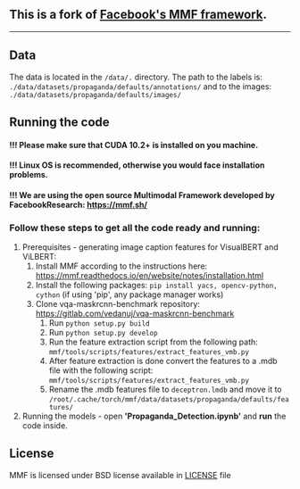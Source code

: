 
## This is a fork of [Facebook's MMF framework](https://github.com/facebookresearch/mmf).

---
## Data
The data is located in the `/data/.` directory. 
The path to the labels is: `./data/datasets/propaganda/defaults/annotations/` and to the images: `./data/datasets/propaganda/defaults/images/`

## Running the code

#### !!! Please make sure that CUDA 10.2+ is installed on you machine.
#### !!! Linux OS is recommended, otherwise you would face installation problems.
#### !!! We are using the open source Multimodal Framework developed by FacebookResearch: https://mmf.sh/

### Follow these steps to get all the code ready and running:
1. Prerequisites - generating image caption features for VisualBERT and ViLBERT:
    1. Install MMF according to the instructions here: https://mmf.readthedocs.io/en/website/notes/installation.html
    2. Install the following packages: `pip install yacs, opencv-python, cython` (if using 'pip', any package manager works)
    3. Clone vqa-maskrcnn-benchmark repository: https://gitlab.com/vedanuj/vqa-maskrcnn-benchmark
        1. Run `python setup.py build`
        2. Run `python setup.py develop`
        3. Run the feature extraction script from the following path: `mmf/tools/scripts/features/extract_features_vmb.py`
        4. After feature extraction is done convert the features to a .mdb file with the following script: `mmf/tools/scripts/features/extract_features_vmb.py`
        5. Rename the .mdb features file to `deceptron.lmdb` and move it to `/root/.cache/torch/mmf/data/datasets/propaganda/defaults/features/`
2. Running the models - open **'Propaganda_Detection.ipynb'** and **run** the code inside.


## License

MMF is licensed under BSD license available in [LICENSE](LICENSE) file
